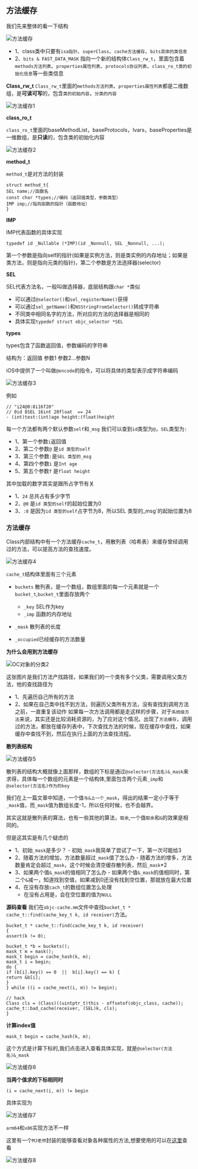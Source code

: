 ## 方法缓存

我们先来整体的看一下结构

![方法缓存](https://github.com/SunshineBrother/JHBlog/blob/master/iOS知识点/iOS底层/RunTime/方法缓存.png)

- 1、class类中只要有`isa指针`、`superClass`、`cache方法缓存`、`bits具体的类信息` 
- 2、`bits & FAST_DATA_MASK` 指向一个新的结构体`Class_rw_t`，里面包含着`methods方法列表`、`properties属性列表`、`protocols协议列表`、`class_ro_t类的初始化信息`等一些类信息


**Class_rw_t**
`Class_rw_t`里面的`methods方法列表`、`properties属性列表`都是二维数组，是**可读可写**的，包含`类的初始内容`，`分类的内容`

![方法缓存1](https://github.com/SunshineBrother/JHBlog/blob/master/iOS知识点/iOS底层/RunTime/方法缓存1.png)

**class_ro_t**

`class_ro_t`里面的baseMethodList，baseProtocols，Ivars，baseProperties是一维数组，是**只读**的，包含类的初始化内容

![方法缓存2](https://github.com/SunshineBrother/JHBlog/blob/master/iOS知识点/iOS底层/RunTime/方法缓存2.png)


**method_t**

`method_t`是对方法的封装
```
struct method_t{
SEL name;//函数名
const char *types;//编码（返回值类型，参数类型）
IMP imp;//指向函数的指针（函数地址）
}
```

**IMP**

IMP代表函数的具体实现
```
typedef id _Nullable (*IMP)(id _Nonnull, SEL _Nonnull, ...); 
```
第一个参数是指向self的指针(如果是实例方法，则是类实例的内存地址；如果是类方法，则是指向元类的指针)，第二个参数是方法选择器(selector)

**SEL**

SEL代表方法名，一般叫做选择器，底层结构跟`char *`类似
- 可以通过`@selector()`和`sel_registerName()`获得
- 可以通过`sel_getName()`和`NSStringFromSelector()`转成字符串
- 不同类中相同名字的方法，所对应的方法的选择器是相同的
- 具体实现`typedef struct objc_selector *SEL`

**types**

types包含了函数返回值，参数编码的字符串

结构为：返回值  参数1 参数2...参数N

iOS中提供了一个叫做`@encode`的指令，可以将具体的类型表示成字符串编码

![方法缓存3](https://github.com/SunshineBrother/JHBlog/blob/master/iOS知识点/iOS底层/RunTime/方法缓存3.png)


例如
```
// "i24@0:8i16f20"
// 0id 8SEL 16int 20float  == 24
- (int)test:(int)age height:(float)height
```
每一个方法都有两个默认参数`self`和`_msg`
我们可以查到`id`类型为`@`，`SEL`类型为`:`
- 1、第一个参数`i`返回值
- 2、第二个参数`@` 是`id 类型的self`
- 3、第三个参数`:`是`SEL 类型的_msg`
- 4、第四个参数`i` 是`Int age`
- 5、第五个参数`f` 是`float height`

其中加载的数字其实是跟所占字节有关
- 1、`24` 总共占有多少字节
- 2、`@0`  是`id 类型的self`的起始位置为0
- 3、`:8` 是因为`id 类型的self`占字节为8，所以SEL 类型的_msg`的起始位置为8




### 方法缓存
Class内部结构中有一个方法缓存`cache_t`，用散列表（哈希表）来缓存曾经调用过的方法，可以提高方法的查找速度。


![方法缓存4](https://github.com/SunshineBrother/JHBlog/blob/master/iOS知识点/iOS底层/RunTime/方法缓存4.png)

`cache_t`结构体里面有三个元素
- `buckets` 散列表，是一个数组，数组里面的每一个元素就是一个`bucket_t`,`bucket_t`里面存放两个
    - `_key` SEL作为key
    - `_imp` 函数的内存地址

- `_mask` 散列表的长度
- `_occupied`已经缓存的方法数量


**为什么会用到方法缓存**

 ![OC对象的分类2](https://github.com/SunshineBrother/JHBlog/blob/master/iOS知识点/images/OC对象的分类2.png)

这张图片是我们方法产找路径，如果我们的一个类有多个父类，需要调用父类方法，他的查找路径为
- 1、先遍历自己所有的方法
- 2、如果在自己类中找不到方法，则遍历父类所有方法，没有查找到调用方法之前，一直重复该动作
如果每一次方法调用都是走这样的步骤，对于`系统级方法`来说，其实还是比较消耗资源的，为了应对这个情况。出现了`方法缓存`，调用过的方法，都放在缓存列表中，下次查找方法的时候，现在缓存中查找，如果缓存中查找不到，然后在执行上面的方法查找流程。
 

**散列表结构**

![方法缓存5](https://github.com/SunshineBrother/JHBlog/blob/master/iOS知识点/iOS底层/RunTime/方法缓存5.png)

散列表的结构大概就像上面那样，数组的下标是通过`@selector(方法名)&_mask`来求得，具体每一个数组的元素是一个结构体,里面包含两个元素`_imp`和`@selector(方法名)作为的key`

我们在上一篇文章中知道，一个值`与&上一个_mask`，得出的结果一定小于等于`_mask`值，而`_mask`值为数组长度-1，所以任何时候，也不会越界。

其实这就是散列表的算法，也有一些其他的算法，`取余`,一个值`取余`和`&`的效果是相同的。


但是这其实是有几个疑虑的
- 1、初始`_mask`是多少？
        - 初始`_mask`我简单了尝试了一下，第一次可能给3
- 2、随着方法的增加，方法数量超过`_mask`值了怎么办
        - 随着方法的增多，方法数量肯定会超过`_mask`，这个时候会清空缓存散列表，然后`_mask`*2
- 3、如果两个值`&_mask`的值相同了怎么办
        -  如果两个值`&_mask`的值相同时，第二个`&`减一，知道找到空值，如果减到0还没有找到空位置，那就放在最大位置
- 4、在没有存放`cach_t`的数组位置怎么处理
    - 在没有占用是，会在空位置的值为`NULL`


**源码查看**
我们在`objc-cache.mm`文件中查找`bucket_t * cache_t::find(cache_key_t k, id receiver)`方法。

```
bucket_t * cache_t::find(cache_key_t k, id receiver)
{
assert(k != 0);

bucket_t *b = buckets();
mask_t m = mask();
mask_t begin = cache_hash(k, m);
mask_t i = begin;
do {
if (b[i].key() == 0  ||  b[i].key() == k) {
return &b[i];
}
} while ((i = cache_next(i, m)) != begin);

// hack
Class cls = (Class)((uintptr_t)this - offsetof(objc_class, cache));
cache_t::bad_cache(receiver, (SEL)k, cls);
}
```


**计算index值**
```
mask_t begin = cache_hash(k, m);
```
这个方式是计算下标的,我们点击进入查看具体实现，就是`@selector(方法名)&_mask`

![方法缓存6](https://github.com/SunshineBrother/JHBlog/blob/master/iOS知识点/iOS底层/RunTime/方法缓存6.png)

**当两个值求的下标相同时**
```
(i = cache_next(i, m)) != begin
```
具体实现为

![方法缓存7](https://github.com/SunshineBrother/JHBlog/blob/master/iOS知识点/iOS底层/RunTime/方法缓存7.png)

`arm64`和`x86`实现方法不一样





这里有一个`MJ老师`封装的能够查看对象各种属性的方法,想要使用的可以在[这里](https://github.com/SunshineBrother/JHBlog/blob/master/iOS知识点/iOS底层/RunTime/MJClassInfo.h)查看

![方法缓存8](https://github.com/SunshineBrother/JHBlog/blob/master/iOS知识点/iOS底层/RunTime/方法缓存8.png)

































